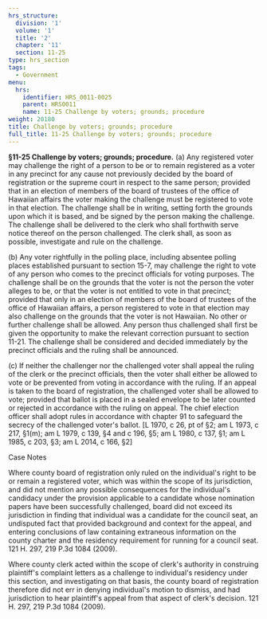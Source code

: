 ```yaml
---
hrs_structure:
  division: '1'
  volume: '1'
  title: '2'
  chapter: '11'
  section: 11-25
type: hrs_section
tags:
  - Government
menu:
  hrs:
    identifier: HRS_0011-0025
    parent: HRS0011
    name: 11-25 Challenge by voters; grounds; procedure
weight: 20180
title: Challenge by voters; grounds; procedure
full_title: 11-25 Challenge by voters; grounds; procedure
---
```

**§11-25 Challenge by voters; grounds; procedure.** (a) Any registered voter may challenge the right of a person to be or to remain registered as a voter in any precinct for any cause not previously decided by the board of registration or the supreme court in respect to the same person; provided that in an election of members of the board of trustees of the office of Hawaiian affairs the voter making the challenge must be registered to vote in that election. The challenge shall be in writing, setting forth the grounds upon which it is based, and be signed by the person making the challenge. The challenge shall be delivered to the clerk who shall forthwith serve notice thereof on the person challenged. The clerk shall, as soon as possible, investigate and rule on the challenge.

(b) Any voter rightfully in the polling place, including absentee polling places established pursuant to section 15-7, may challenge the right to vote of any person who comes to the precinct officials for voting purposes. The challenge shall be on the grounds that the voter is not the person the voter alleges to be, or that the voter is not entitled to vote in that precinct; provided that only in an election of members of the board of trustees of the office of Hawaiian affairs, a person registered to vote in that election may also challenge on the grounds that the voter is not Hawaiian. No other or further challenge shall be allowed. Any person thus challenged shall first be given the opportunity to make the relevant correction pursuant to section 11-21\. The challenge shall be considered and decided immediately by the precinct officials and the ruling shall be announced.

(c) If neither the challenger nor the challenged voter shall appeal the ruling of the clerk or the precinct officials, then the voter shall either be allowed to vote or be prevented from voting in accordance with the ruling. If an appeal is taken to the board of registration, the challenged voter shall be allowed to vote; provided that ballot is placed in a sealed envelope to be later counted or rejected in accordance with the ruling on appeal. The chief election officer shall adopt rules in accordance with chapter 91 to safeguard the secrecy of the challenged voter's ballot. [L 1970, c 26, pt of §2; am L 1973, c 217, §1(m); am L 1979, c 139, §4 and c 196, §5; am L 1980, c 137, §1; am L 1985, c 203, §3; am L 2014, c 166, §2]

Case Notes

Where county board of registration only ruled on the individual's right to be or remain a registered voter, which was within the scope of its jurisdiction, and did not mention any possible consequences for the individual's candidacy under the provision applicable to a candidate whose nomination papers have been successfully challenged, board did not exceed its jurisdiction in finding that individual was a candidate for the council seat, an undisputed fact that provided background and context for the appeal, and entering conclusions of law containing extraneous information on the county charter and the residency requirement for running for a council seat. 121 H. 297, 219 P.3d 1084 (2009).

Where county clerk acted within the scope of clerk's authority in construing plaintiff's complaint letters as a challenge to individual's residency under this section, and investigating on that basis, the county board of registration therefore did not err in denying individual's motion to dismiss, and had jurisdiction to hear plaintiff's appeal from that aspect of clerk's decision. 121 H. 297, 219 P.3d 1084 (2009).